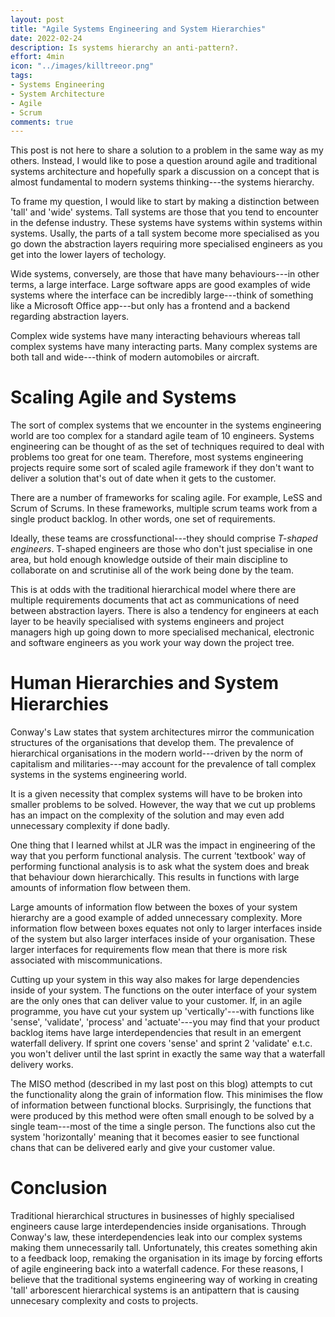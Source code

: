 ```yaml
---
layout: post
title: "Agile Systems Engineering and System Hierarchies"
date: 2022-02-24
description: Is systems hierarchy an anti-pattern?.
effort: 4min
icon: "../images/killtreeor.png"
tags:
- Systems Engineering
- System Architecture
- Agile
- Scrum
comments: true
---
```


This post is not here to share a solution to a problem in the same way as my others. Instead, I would like to pose a question around agile and traditional systems architecture and hopefully spark a discussion on a concept that is almost fundamental to modern systems thinking---the systems hierarchy.

<!--more-->

To frame my question, I would like to start by making a distinction between 'tall' and 'wide' systems. Tall systems are those that you tend to encounter in the defense industry. These systems have systems within systems within systems. Usally, the parts of a tall system become more specialised as you go down the abstraction layers requiring more specialised engineers as you get into the lower layers of techology.

Wide systems, conversely, are those that have many behaviours---in other terms, a large interface. Large software apps are good examples of wide systems where the interface can be incredibly large---think of something like a Microsoft Office app---but only has a frontend and a backend regarding abstraction layers.

Complex wide systems have many interacting behaviours whereas tall complex systems have many interacting parts. Many complex systems are both tall and wide---think of modern automobiles or aircraft.

Scaling Agile and Systems
=========================

The sort of complex systems that we encounter in the systems engineering world are too complex for a standard agile team of 10 engineers. Systems engineering can be thought of as the set of techniques required to deal with problems too great for one team. Therefore, most systems engineering projects require some sort of scaled agile framework if they don't want to deliver a solution that's out of date when it gets to the customer.

There are a number of frameworks for scaling agile. For example, LeSS and Scrum of Scrums. In these frameworks, multiple scrum teams work from a single product backlog. In other words, one set of requirements.

Ideally, these teams are crossfunctional---they should comprise *T-shaped engineers*. T-shaped engineers are those who don't just specialise in one area, but hold enough knowledge outside of their main discipline to collaborate on and scrutinise all of the work being done by the team.  

This is at odds with the traditional hierarchical model where there are multiple requirements documents that act as communications of need between abstraction layers. There is also a tendency for engineers at each layer to be heavily specialised with systems engineers and project managers high up going down to more specialised mechanical, electronic and software engineers as you work your way down the project tree.

Human Hierarchies and System Hierarchies
========================================

Conway's Law states that system architectures mirror the communication structures of the organisations that develop them. The prevalence of hierarchical organisations in the modern world---driven by the norm of capitalism and militaries---may account for the prevalence of tall complex systems in the systems engineering world.

It is a given necessity that complex systems will have to be broken into smaller problems to be solved. However, the way that we cut up problems has an impact on the complexity of the solution and may even add unnecessary complexity if done badly.

One thing that I learned whilst at JLR was the impact in engineering of the way that you perform functional analysis. The current 'textbook' way of performing functional analysis is to ask what the system does and break that behaviour down hierarchically. This results in functions with large amounts of information flow between them.

Large amounts of information flow between the boxes of your system hierarchy are a good example of added unnecessary complexity. More information flow between boxes equates not only to larger interfaces inside of the system but also larger interfaces inside of your organisation. These larger interfaces for requirements flow mean that there is more risk associated with miscommunications.

Cutting up your system in this way also makes for large dependencies inside of your system. The functions on the outer interface of your system are the only ones that can deliver value to your customer. If, in an agile programme, you have cut your system up 'vertically'---with functions like 'sense', 'validate', 'process' and 'actuate'---you may find that your product backlog items have large interdependencies that result in an emergent waterfall delivery. If sprint one covers 'sense' and sprint 2 'validate' e.t.c. you won't deliver until the last sprint in exactly the same way that a waterfall delivery works.

The MISO method (described in my last post on this blog) attempts to cut the functionality along the grain of information flow. This minimises the flow of information between functional blocks. Surprisingly, the functions that were produced by this method were often small enough to be solved by a single team---most of the time a single person. The functions also cut the system 'horizontally' meaning that it becomes easier to see functional chans that can be delivered early and give your customer value.

Conclusion
==========

Traditional hierarchical structures in businesses of highly specialised engineers cause large interdependencies inside organisations. Through Conway's law, these interdependencies leak into our complex systems making them unnecessarily tall. Unfortunately, this creates something akin to a feedback loop, remaking the organisation in its image by forcing efforts of agile engineering back into a waterfall cadence. For these reasons, I believe that the traditional systems engineering way of working in creating 'tall' arborescent hierarchical systems is an antipattern that is causing unnecesary complexity and costs to projects.